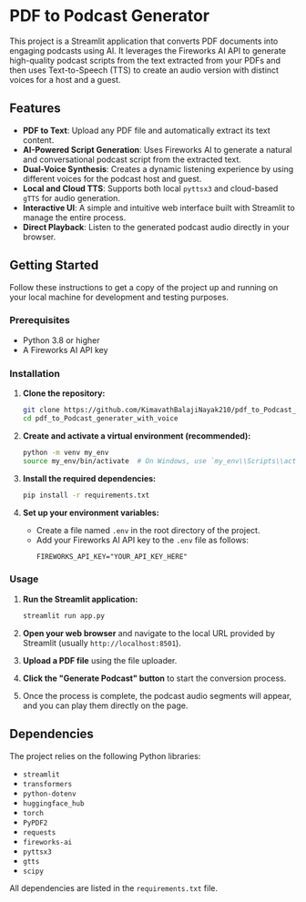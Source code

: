 # PDF to Podcast Generator

This project is a Streamlit application that converts PDF documents into engaging podcasts using AI. It leverages the Fireworks AI API to generate high-quality podcast scripts from the text extracted from your PDFs and then uses Text-to-Speech (TTS) to create an audio version with distinct voices for a host and a guest.

## Features

-   **PDF to Text**: Upload any PDF file and automatically extract its text content.
-   **AI-Powered Script Generation**: Uses Fireworks AI to generate a natural and conversational podcast script from the extracted text.
-   **Dual-Voice Synthesis**: Creates a dynamic listening experience by using different voices for the podcast host and guest.
-   **Local and Cloud TTS**: Supports both local `pyttsx3` and cloud-based `gTTS` for audio generation.
-   **Interactive UI**: A simple and intuitive web interface built with Streamlit to manage the entire process.
-   **Direct Playback**: Listen to the generated podcast audio directly in your browser.

## Getting Started

Follow these instructions to get a copy of the project up and running on your local machine for development and testing purposes.

### Prerequisites

-   Python 3.8 or higher
-   A Fireworks AI API key

### Installation

1.  **Clone the repository:**
    ```sh
    git clone https://github.com/KimavathBalajiNayak210/pdf_to_Podcast_generater_with_voice.git
    cd pdf_to_Podcast_generater_with_voice
    ```

2.  **Create and activate a virtual environment (recommended):**
    ```sh
    python -m venv my_env
    source my_env/bin/activate  # On Windows, use `my_env\\Scripts\\activate`
    ```

3.  **Install the required dependencies:**
    ```sh
    pip install -r requirements.txt
    ```

4.  **Set up your environment variables:**
    -   Create a file named `.env` in the root directory of the project.
    -   Add your Fireworks AI API key to the `.env` file as follows:
        ```
        FIREWORKS_API_KEY="YOUR_API_KEY_HERE"
        ```

### Usage

1.  **Run the Streamlit application:**
    ```sh
    streamlit run app.py
    ```

2.  **Open your web browser** and navigate to the local URL provided by Streamlit (usually `http://localhost:8501`).

3.  **Upload a PDF file** using the file uploader.

4.  **Click the "Generate Podcast" button** to start the conversion process.

5.  Once the process is complete, the podcast audio segments will appear, and you can play them directly on the page.

## Dependencies

The project relies on the following Python libraries:

-   `streamlit`
-   `transformers`
-   `python-dotenv`
-   `huggingface_hub`
-   `torch`
-   `PyPDF2`
-   `requests`
-   `fireworks-ai`
-   `pyttsx3`
-   `gtts`
-   `scipy`

All dependencies are listed in the `requirements.txt` file.
